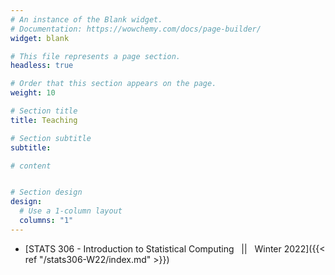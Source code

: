 ```yaml
---
# An instance of the Blank widget.
# Documentation: https://wowchemy.com/docs/page-builder/
widget: blank

# This file represents a page section.
headless: true

# Order that this section appears on the page.
weight: 10

# Section title
title: Teaching

# Section subtitle
subtitle:

# content


# Section design
design:
  # Use a 1-column layout
  columns: "1" 
---
```


- [STATS 306 - Introduction to Statistical Computing &nbsp; || &nbsp; Winter 2022]({{< ref "/stats306-W22/index.md" >}})   
